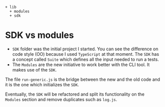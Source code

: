 ```
+ lib
  + modules
  + sdk
```

# SDK vs modules

- `SDK` folder was the initial project I started. You can see the difference on code style (OO) because I used `TypeScript` at that moment. The `SDK` has a concept called `Suite` which defines all the input needed to run a tests.
- The `Modules` are the new initiative to work better with the CLI tool. It makes use of the `SDK`.

The file `run-generic.js` is the bridge between the new and the old code and it is the one which initializes the `SDK`.

Eventually, the `SDK` will be refactored and split its functionality on the `Modules` section and remove duplicates such as `log.js`.
